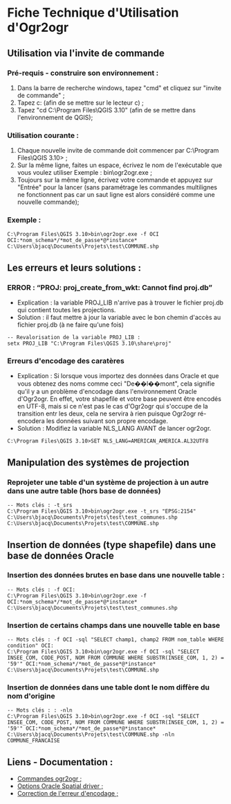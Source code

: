 # Fiche Technique d'Utilisation d'Ogr2ogr

## Utilisation via l'invite de commande

### Pré-requis - construire son environnement :

1. Dans la barre de recherche windows, tapez "cmd" et cliquez sur "invite de commande" ;
2. Tapez c: (afin de se mettre sur le lecteur c) ;
3. Tapez "cd C:\Program Files\QGIS 3.10" (afin de se mettre dans l'environnement de QGIS);


### Utilisation courante :

1. Chaque nouvelle invite de commande doit commencer par C:\Program Files\QGIS 3.10> ;
2. Sur la même ligne, faites un espace, écrivez le nom de l'exécutable que vous voulez utiliser Exemple : bin\ogr2ogr.exe ;
3. Toujours sur la même ligne, écrivez votre commande et appuyez sur "Entrée" pour la lancer (sans paramétrage les commandes multilignes ne fonctionnent pas car un saut ligne est alors considéré comme une nouvelle commande);

### Exemple :

```
C:\Program Files\QGIS 3.10>bin\ogr2ogr.exe -f OCI OCI:*nom_schema*/*mot_de_passe*@*instance* C:\Users\bjacq\Documents\Projets\test\COMMUNE.shp
```

## Les erreurs et leurs solutions :

### ERROR : “PROJ: proj_create_from_wkt: Cannot find proj.db”

* Explication : la variable PROJ_LIB n'arrive pas à trouver le fichier proj.db qui contient toutes les projections.
* Solution : il faut mettre à jour la variable avec le bon chemin d'accès au fichier proj.db (à ne faire qu'une fois)

```
-- Revalorisation de la variable PROJ_LIB :
setx PROJ_LIB "C:\Program Files\QGIS 3.10\share\proj"
```

### Erreurs d'encodage des caratères

* Explication : Si lorsque vous importez des données dans Oracle et que vous obtenez des noms comme ceci "De��l��mont", cela signifie qu'il y a un problème d'encodage dans l'environnement Oracle d'Ogr2ogr. En effet, votre shapefile et votre base peuvent être encodés en UTF-8, mais si ce n'est pas le cas d'Ogr2ogr qui s'occupe de la transition entr les deux, cela ne servira à rien puisque Ogr2ogr ré-encodera les données suivant son propre encodage.
* Solution : Modifiez la variable NLS_LANG AVANT de lancer ogr2ogr.

```
C:\Program Files\QGIS 3.10>SET NLS_LANG=AMERICAN_AMERICA.AL32UTF8
```

## Manipulation des systèmes de projection

### Reprojeter une table d'un système de projection à un autre dans une autre table (hors base de données)

```
-- Mots clés : -t_srs
C:\Program Files\QGIS 3.10>bin\ogr2ogr.exe -t_srs "EPSG:2154" C:\Users\bjacq\Documents\Projets\test\test_communes.shp C:\Users\bjacq\Documents\Projets\test\COMMUNE.shp
```

## Insertion de données (type shapefile) dans une base de données Oracle

### Insertion des données brutes en base dans une nouvelle table :

```
-- Mots clés : -f OCI:
C:\Program Files\QGIS 3.10>bin\ogr2ogr.exe -f OCI:*nom_schema*/*mot_de_passe*@*instance* C:\Users\bjacq\Documents\Projets\test\test_communes.shp
```

### Insertion de certains champs dans une nouvelle table en base

```
-- Mots clés : -f OCI -sql "SELECT champ1, champ2 FROM nom_table WHERE condition" OCI:
C:\Program Files\QGIS 3.10>bin\ogr2ogr.exe -f OCI -sql "SELECT INSEE_COM, CODE_POST, NOM FROM COMMUNE WHERE SUBSTR(INSEE_COM, 1, 2) = '59'" OCI:*nom_schema*/*mot_de_passe*@*instance* C:\Users\bjacq\Documents\Projets\test\COMMUNE.shp
```

### Insertion de données dans une table dont le nom diffère du nom d'origine

```
-- Mots clés : : -nln
C:\Program Files\QGIS 3.10>bin\ogr2ogr.exe -f OCI -sql "SELECT INSEE_COM, CODE_POST, NOM FROM COMMUNE WHERE SUBSTR(INSEE_COM, 1, 2) = '59'" OCI:*nom_schema*/*mot_de_passe*@*instance* C:\Users\bjacq\Documents\Projets\test\COMMUNE.shp -nln COMMUNE_FRANCAISE
```

## Liens - Documentation :

* [Commandes ogr2ogr ;](https://gdal.org/programs/ogr2ogr.html#c-api)
* [Options Oracle Spatial driver ;](https://gdal.org/drivers/vector/oci.html?highlight=oracle)
* [Correction de l'erreur d'encodage ;](https://gis.stackovernet.com/fr/q/39273)